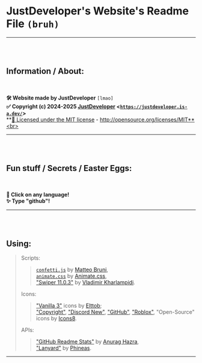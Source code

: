 # JustDeveloper's Website's Readme File `(bruh)`<br>

------
<br>
<br>

## Information / About:
<br>

**🛠️ Website made by JustDeveloper** `[lmao]`<br>
**✅ Copyright (c) 2024-2025 [JustDeveloper](https://justdeveloper.is-a.dev/) <[`https://justdeveloper.is-a.dev/`](https://justdeveloper.is-a.dev/)>**<br>
**[📜 Licensed under the MIT license](https://github.com/JustDeveloper1/Website/blob/main/LICENSE) - http://opensource.org/licenses/MIT**<br>

------
<br>
<br>

## Fun stuff / Secrets / Easter Eggs: 
<br/>

**🎉 Click on any language!**<br>
**✨ Type "github"!**<br>

------
<br>
<br>

## Using: <div>
> Scripts:<br>
>> <a href="https://github.com/JustDeveloper1/Website/blob/main/js/confetti.js">`confetti.js`</a> by <a href="https://github.com/tsparticles/tsparticles?tab=MIT-1-ov-file">Matteo Bruni</a>,<br>
>> <a href="https://unpkg.com/animate.css@4.1.1/animate.css">`animate.css`</a> by [Animate.css](https://animate.style/),<br>
>> <a href="https://unpkg.com/@teleporthq/teleport-custom-scripts/dist/style.css">"Swiper 11.0.3"</a> by [Vladimir Kharlampidi](https://swiperjs.com).<br>
>
> Icons:<br>
>> <a href="https://devforum.roblox.com/t/vanilla-3-the-pragmatic-icon-set-for-roblox-studio/935745">"Vanilla 3"</a> icons by <a href="https://devforum.roblox.com/u/Elttob">Elttob</a>;   
<a href="https://icons8.com/icon/7764/copyright">"Copyright"</a>, <a href="https://icons8.com/icon/Q524h6svpboS/discord-new">"Discord New"</a>, <a href="https://icons8.com/icon/12599/github">"GitHub"</a>, <a href="https://icons8.com/icon/97652/roblox">"Roblox"</a>, "Open-Source" icons by <a href="https://icons8.com">Icons8</a>.<br>
>
> APIs:<br>
>> <a href="https://github.com/anuraghazra/github-readme-stats">"GitHub Readme Stats"</a> by [Anurag Hazra](https://github.com/anuraghazra),<br>
>> <a href="https://github.com/Phineas/lanyard">"Lanyard"</a> by [Phineas](https://github.com/Phineas).
</div>

-------
